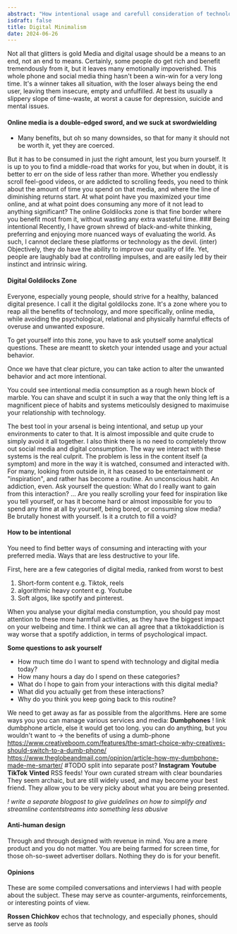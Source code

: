 ```yaml
---
abstract: "How intentional usage and carefull consideration of technology can prevent a life ruined."
isdraft: false
title: Digital Minimalism
date: 2024-06-26
---
```


Not all that glitters is gold Media and digital usage should be a means
to an end, not an end to means. Certainly, some people do get rich and
benefit tremendously from it, but it leaves many emotionally
impoverished. This whole phone and social media thing hasn't been a
win-win for a very long time. It's a winner takes all situation, with
the loser always being the end user, leaving them insecure, empty and
unfulfilled. At best its usually a slippery slope of time-waste, at
worst a cause for depression, suicide and mental issues.

#### Online media is a double-edged sword, and we suck at swordwielding

- Many benefits, but oh so many downsides, so that for many it should not be worth it, yet they are coerced.

But it has to be consumed in just the right amount, lest you burn
yourself. It is up to you to find a middle-road that works for you, but
when in doubt, it is better to err on the side of less rather than more.
Whether you endlessly scroll feel-good videos, or are addicted to
scrolling feeds, you need to think about the amount of time you spend on
that media, and where the line of diminishing returns start. At what
point have you maximized your time online, and at what point does
consuming any more of it not lead to anything significant? The online
Goldilocks zone is that fine border where you benefit most from it,
without wasting any extra wasteful time. ### Being intentional Recently,
I have grown shrewd of black-and-white thinking, preferring and enjoying
more nuanced ways of evaluating the world. As such, I cannot declare
these platforms or technology as the devil. (inter) Objectively, they do
have the ability to improve our quality of life. Yet, people are
laughably bad at controlling impulses, and are easily led by their
instinct and intrinsic wiring.

#### Digital Goldilocks Zone

Everyone, especially young people, should strive for a healthy, balanced digital presence. I call it the digital goldilocks zone.  It's a zone where you to reap all the benefits of technology, and more specifically, online media, while avoiding the psychological, relational and physically harmful effects of overuse and unwanted exposure.

To get yourself into this zone, you have to ask youtself some analytical questions. These are meantt to sketch your intended usage and your actual behavior. 

Once we have that clear picture, you can take action to alter the unwanted behavior and act more intentional.

You could see intentional media consumption as a rough hewn block of marble. You can shave and sculpt it in such a way that the only thing left is a magnificent piece of habits and systems meticoulsly designed to maximuise your relationship with technology.

The best tool in your arsenal is being intentional, and setup up your environments to cater to that. It is almost impossible and quite crude to simply avoid it all together. I also think there is no need to completely throw out social media and
digital consumption. The way we interact with these systems is the
real culprit. The problem is less in the content itself (a symptom) and more
in the way it is watched, consumed and interacted with. For many,
looking from outside in, it has ceased to be entertainment or
"inspiration", and rather has become a routine. An unconscious habit. An
addiction, even. Ask yourself the question: What do I really want to
gain from this interaction? ... Are you really scrolling your feed for
inspiration like you tell yourself, or has it become hard or almost
impossible for you to spend any time at all by yourself, being bored, or
consuming slow media? Be brutally honest with yourself. Is it a crutch
to fill a void?

#### How to be intentional

You need to find better ways of consuming and interacting with your
preferred media. Ways that are less destructive to your life.

First, here are a few categories of digital media, ranked from worst to best

1. Short-form content e.g. Tiktok, reels
2. algorithmic heavy content e.g. Youtube
3. Soft algos, like spotify and pinterest.

When you analyse your digital media constumption, you should pay most attention to these more harmfull activities, as they have the biggest impact on your welbeing and time. I think we can all agree that a tiktokaddiction is way worse that a spotify addiction, in terms of psychological impact.


**Some questions to ask yourself**

- How much time do I want to spend with technology and digital media today?
- How many hours a day do I spend on these categories?
- What do I hope to gain from your interactions with this digital media?
- What did you actually get from these interactions?
- Why do you think you keep going back to this routine?


We need to get away as far as possible from the algorithms. Here are
some ways you you can manage various services and media: **Dumbphones** ! link dumbphone article, else it would get too long.
you can do anything, but you wouldn't want to -> the benefits of using a
dumb-phone
https://www.creativeboom.com/features/the-smart-choice-why-creatives-should-switch-to-a-dumb-phone/
https://www.theglobeandmail.com/opinion/article-how-my-dumbphone-made-me-smarter/
#TODO split into separate post? **Instagram** **Youtube** **TikTok**
**Vinted** RSS feeds! Your own curated stream with clear boundaries They
seem archaic, but are still widely used, and may become your best
friend. They allow you to be very picky about what you are being
presented.

*! write a separate blogpost to give guidelines on how to simplify and streamline contentstreams into something less abusive*

#### Anti-human design

Through and through designed with revenue in mind. You are a mere
product and you do not matter. You are being farmed for screen time, for
those oh-so-sweet advertiser dollars. Nothing they do is for your
benefit.

#### Opinions

These are some compiled conversations and interviews I had with people about the subject. These may serve as counter-arguments, reinforcements, or interesting points of view.

**Rossen Chichkov** echos that technology, and especially phones, should serve as *tools*
